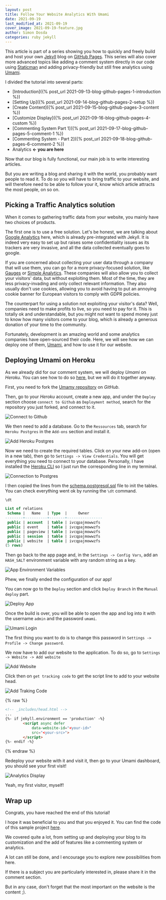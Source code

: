 ```yaml
---
layout: post
title: Follow Your Website Analytics With Umami
date: 2021-09-19
last_modified_at: 2021-09-19
cover_image: 2021-09-19-feature.jpg
author: Simon Dosda
categories: ruby jekyll
---
```


This article is part of a series showing you how to quickly and freely build and host your own [Jekyll](https://jekyllrb.com/) blog on [GitHub Pages](https://pages.github.com/). This series will also cover more advanced topics like adding a comment system directly in our code using [Staticman](https://staticman.net/) and adding privacy-friendly but still free analytics using [Umami](https://umami.is/).

I divided the tutorial into several parts:

- [Introduction]({% post_url 2021-09-13-blog-github-pages-1-introduction %})
- [Setting Up]({% post_url 2021-09-14-blog-github-pages-2-setup %})
- [Create Content]({% post_url 2021-09-15-blog-github-pages-3-content %})
- [Customize Display]({% post_url 2021-09-16-blog-github-pages-4-custom %})
- [Commenting System Part 1]({% post_url 2021-09-17-blog-github-pages-5-comment-1 %}) 
- [Commenting System - Part 2]({% post_url 2021-09-18-blog-github-pages-6-comment-2 %})
- Analytics **<- you are here**

Now that our blog is fully functional, our main job is to write interesting articles. 

But you are writing a blog and sharing it with the world, you probably want people to read it.
To do so you will have to bring traffic to your website, and will therefore need to be able to follow your it, know which article attracts the most people, on so on.


## Picking a Traffic Analytics solution

When it comes to gathering traffic data from your website, you mainly have two choices of products.

The first one is to use a free solution. 
Let's be honest, we are talking about [Google Analytics](https://analytics.google.com/analytics/web/) here, which is already pre-integrated with Jekyll.
It is indeed very easy to set up but raises some confidentiality issues as its trackers are very invasive, and all the data collected eventually goes to google.

If you are concerned about collecting your user data through a company that will use them, you can go for a more privacy-focused solution, like [Gauges](https://get.gaug.es/) or [Simple Analytics](https://simpleanalytics.com/). 
These companies will also allow you to collect your visitors' data, but without exploiting them. 
Most of the time, they are less privacy-invading and only collect relevant information. 
They also usually don't use cookies, allowing you to avoid having to put an annoying cookie banner for European visitors to comply with GDPR policies.

The counterpart for using a solution not exploiting your visitor's data? 
Well, companies need to make profits to live, so you need to pay for it. 
This is totally ok and understandable, but you might not want to spend money just to know how many visitors come to your blog, which is already a generous donation of your time to the community.

Fortunately, development is an amazing world and some analytics companies have open-sourced their code. 
Here, we will see how we can deploy one of them, [Umami](https://umami.is/), and how to use it for our website.  

## Deploying Umami on Heroku

As we already did for our comment system, we will deploy _Umami_ on _Heroku_. You can see how to do so [here](https://umami.is/docs/running-on-heroku), but we will do it together anyway.

First, you need to fork the [Umamy repository](https://github.com/mikecao/umami) on _GitHub_.

Then, go to your _Heroku_ account, create a new app, and under the `Deploy` section choose `connect to Github` as `Deployment method`, search for the repository you just forked, and connect to it.

![Connect to Github](/assets/images/2021-09-19-connect-github.png)

We then need to add a database. Go to the `Ressources` tab, search for `Heroku Postgres` in the `Add-ons` section and install it.

![Add Heroku Postgres](/assets/images/2021-09-19-heroku-postgres.png)

Now we need to create the required tables. 
Click on your new add-on (open in a new tab), then go to `Settings -> View Credentials`. 
You will get everything you need to connect to your database. Personally, I have installed the [Heroku CLI](https://devcenter.heroku.com/articles/heroku-cli) so I just run the corresponding line in my terminal. 

![Connection to Postgres](/assets/images/2021-09-19-postgres-connection.png)

I then copied the lines from the [schema.postgresql.sql](https://github.com/SimonDosda/umami/blob/master/sql/schema.postgresql.sql) file to init the tables. 
You can check everything went ok by running the `\dt` command.

```sql
\dt

List of relations
 Schema |   Name   | Type  |     Owner      
--------+----------+-------+----------------
 public | account  | table | ivcqpajmowwzfs
 public | event    | table | ivcqpajmowwzfs
 public | pageview | table | ivcqpajmowwzfs
 public | session  | table | ivcqpajmowwzfs
 public | website  | table | ivcqpajmowwzfs
(5 rows)
```

Then go back to the app page and, in the `Settings -> Config Vars`, add an `HASH_SALT` environment variable with any random string as a key. 

![App Environment Variables](/assets/images/2021-09-19-config-vars.png)

Phew, we finally ended the configuration of our app!

You can now go to the `Deploy` section and click `Deploy Branch` in the `Manual deploy` part.

![Deploy App](/assets/images/2021-09-19-deploy.png)

Once the build is over, you will be able to open the app and log into it with the username `admin` and the password `umami`.

![Umami Login](/assets/images/2021-09-19-umami-login.png)

The first thing you want to do is to change this password in `Settings -> Profile -> Change password`.

We now have to add our website to the application. To do so, go to `Settings -> Website -> Add website`

![Add Website](/assets/images/2021-09-19-add-website.png)

Click then on `get tracking code` to get the script line to add to your website head.

![Add Traking Code](/assets/images/2021-09-19-umami-traking-code.gif)

{% raw %}
```html
<!-- _includes/head.html -->
...
{%- if jekyll.environment == 'production' -%}
        <script async defer 
            data-website-id="<your-id>" 
            src="<your-src>">
        </script>
{%- endif -%}
```
{% endraw %}

Redeploy your website with it and visit it, then go to your Umami dashboard, you should see your first visit! 

![Analytics Display](/assets/images/2021-09-19-analytics.png)

Yeah, my first visitor, myself!

## Wrap up

Congrats, you have reached the end of this tutorial!

I hope it was beneficial to you and that you enjoyed it. You can find the code of this sample project [here](<https://github.com/SimonDosda/gp-blog>).

We covered quite a lot, from setting up and deploying your blog to its customization and the add of features like a commenting system or analytics.

A lot can still be done, and I encourage you to explore new possibilities from here.

If there is a subject you are particularly interested in, please share it in the comment section.

But in any case, don't forget that the most important on the website is the content ;).
